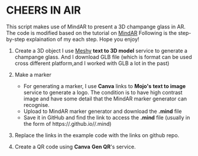 # CHEERS IN AIR 

This script makes use of MindAR to present a 3D champange glass in AR. The code is modified based on the tutorial on [MindAR](https://hiukim.github.io/mind-ar-js-doc/)
Following is the step-by-step explaination of my each step. Hope you enjoy! 

1. Create a 3D object
   I use [Meshy](https://app.meshy.ai/) **text to 3D model** service to generate a champange glass. And I download GLB file (which is format can be used cross different platform,and I worked with GLB a lot in the past)

2. Make a marker
   - For generating a marker, I use **Canva** links to **Mojo's** **text to image** service to generate a logo. The condition is to have high contrast image and have some detail that the MindAR marker generator can recognise.
   - Upload to MindAR marker generator and download the **.mind** file
   - Save it in GitHub and find the link to access the **.mind** file (usually in the form of https://<UserName>.github.io/<ProjectName>/<FileName>.mind)
3. Replace the links in the example code with the links on github repo.
4. Create a QR code using **Canva** **Gen QR**'s service.


